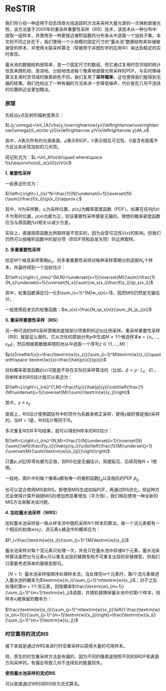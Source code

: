 # ReSTIR

我们将介绍一种适用于动态场景光线追踪的方法来采样大量光源的一次弹射直接光照。该方法基于2005年的重采样重要性采样（RIS）技术，该技术从一种分布中提取一组样本，并使用另一种更接近被积函数的分布来从中选取一个加权子集。本文的不同之处在于，我们使用一个小规模的固定尺寸的“蓄水池”数据结构来存储被接受的样本，并使用关联采样算法（常被用于非图形学的应用中）来达到稳定的实时表现。

蓄水池的数据结构很简单，是一个固定尺寸的数组，但它通过复用时空邻域的统计信息来随机地、渐进地、分层地改进每个像素地直接光照采样的PDF。与实时降噪算法复用时空邻域的像素颜色不同，我们复用了**采样概率**，这也使得我们能得到无偏的结果。我们也给出了一种有偏的方法来进一步降低噪声，代价是在几何不连续的位置附近会更加黯淡。

### 原理

先给出$y$点反射的辐射度表示：

$L(y,\omega)=\int_{A}\rho(y,\overrightarrow{yx}\leftrightarrow\overrightarrow{\omega})L_e(x\to y)G(x\leftrightarrow y)V(x\leftrightarrow y)dA_x$

其中，$A$表示所有的光源表面，$\rho$表示BSDF，$V$表示相互可见性，G是含有距离平方反比和余弦加权的几何项。

简记形式为：$L=\int_Af(x)dx\quad where\space f(x)\equiv\rho(x)L_e(x)G(x)V(x)$

**1. 重要性采样**

一般表述形式为：

${\left<L\right>}_{is}^N=\frac{1}{N}\underset{i=1}{\overset{N}{\sum}}\frac{f(x_i)}{p(x_i)}\approx L$

其中，$N$为采样数，$x_i$为采样位置，$p(x_i)$为概率密度函数（PDF）。如果在任何$f(x)$不为零的位置，$p(x)$也都为正，则该重要性采样便是无偏的。理想的概率密度函数应当与原函数$f(x)$相关以减少方差。

实际上，直接按原函数比例取样是不现实的，因为会受可见性$V(x)$的影响。但我们仍然可以按被积函数中的部分项（BSDF项和自发光项）的比例取样。

**2. 多重重要性采样**

给定$M$个候选采样策略$p_s$，则多重重要性采样对每种采样策略分别选取$N_s$个样本，并最终得到一个加权估计：

${\left<L\right>}_{mis}^{M,N}=\underset{s=1}{\overset{M}{\sum}}\frac{1}{N_s}\underset{i=1}{\overset{N_s}{\sum}}w_s(x_i)\frac{f(x_i)}{p_s(x_i)}$

其中，权重函数满足归一化$\sum_{s=1}^{M}w_s(x)=1$，因而MIS仍然是无偏估计。

一般使用启发式的权重函数：$w_s(x)=\frac{N_sp_s(x)}{\sum_jN_jp_j(x)}$

**3. 重采样重要性采样（RIS）**

另一种可选的MIS采样策略则是按部分项乘积的近似比例采样。重采样重要性采样（RIS）就是这么做的，它从次优的原始分布$p$中生成$M\geq1$个候选样本$\mathbf{x}=\left\{x_1,...,x_M\right\}$，然后根据离散概率随机地从中选取一个序号$z\in\left\{1,...,M\right\}$：

$p(z|\mathbf{x})=\frac{\textrm{w}(x_z)}{\sum_{i=1}^M\textrm{w}(x_i)}\quad with\space \textrm{w}(x)=\frac{\hat{p}(x)}{p(x)}$

目标概率密度函数$\hat{p}(x)$可能是不存在实际的采样算法的（比如，$\hat{p}\propto\rho\cdot L_e\cdot G$），则单样本的RIS估计就可以表述为：

${\left<L\right>}_{ris}^{1,M}=\frac{f(y)}{\hat{p}(y)}\cdot\left(\frac{1}{M}\underset{j=1}{\overset{M}{\sum}}\textrm{w}(x_j)\right)$

其中，$y\equiv x_z$

直观上，RIS估计使用圆括号中的项作为系数来修正采样，使得$y$就好像是按$\hat{p}$采样的。当$M=1$是，RIS估计等同于IS。

多次重复RIS并平均结果，就可以得到N样本的RIS估计：

${\left<L\right>}_{ris}^{N,M}=\frac{1}{N}\underset{i=1}{\overset{N}{\sum}}\left(\frac{f(y_i)}{\hat{p}(y_i)}\cdot\left(\frac{1}{M}\underset{j=1}{\overset{M}{\sum}\textrm{w}(x_{ij})}\right)\right)$

只要$p,\hat{p}$在$f$非零处都为正值，则RIS也是无偏估计。简便起见，后续将按$N=1$使用。

一般地，图片中的每个像素$q$都有唯一的被积函数$f_q$以及相应的PDF $\hat{p}_q$

也可以混合使用MIS和RIS，即使用MIS生成初始PDF，再通过RIS优化。但这种方式会使得计算开销随MIS的增加而显著增加（平方倍），我们稍后使用一种全新的MIS方法来解决该问题。

**4. 加权蓄水池采样（WRS）**

加权蓄水池采样是一族从样本流中随机采样$N$个样本的算法。每一个流元素都有一个相应的权值$\textrm{w}(x_i)$，流元素$x_i$被选中的概率应为：

$P_i=\frac{\textrm{w}(x_i)}{\sum_{j=1}^{M}\textrm{w}(x_j)}$

蓄水池采样对每个流元素只处理一次，并且只在蓄水池中存储$N$个元素。蓄水池采样算法虽然分为元素$x_i$可以重复出现的替换型和不可重复出现的非替换型，但我们只需要考虑简单的替换型即可。

（$N=1$）蓄水池采样按顺序处理样本流，当处理完$m$个元素时，第$i$个流元素被选入蓄水池的概率为$\textrm{w}(x_i)/\sum_{j=1}^m\textrm{w}(x_j)$；对于之后处理的第$m+1$个流元素，则按概率$\frac{\textrm{w}_{m+1}}{\sum_{j=1}^{m+1}\textrm{w}_j}$选取，并随机替换掉蓄水池中的第$i$个样本，则样本$x_i$被保留的概率为：

$\frac{\textrm{w}(x_i)}{\sum_{j=1}^m\textrm{w}(x_j)}\left(1-\frac{\textrm{w}(x_{m+1})}{\sum_{j=1}^{m+1}\textrm{w}(x_j)}\right)=\frac{\textrm{w}(x_i)}{\sum_{j=1}^{m+1}\textrm{w}(x_j)}$

### 时空重用的流式RIS

接下来就是通过WRS来进行时空重采样以获得大量的可用样本。

但，原生的时空重采样方法是有偏的，因为不同的像素是按照不同的BRDF和表面方向采样的。有偏会导致几何不连续处的能量损失。

**使用蓄水池采样的流式RIS**

可以直接通过WRS将RIS转为流式算法。

